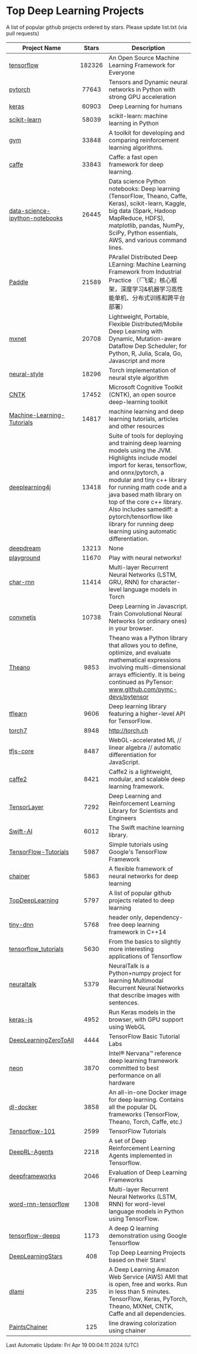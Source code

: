 # Top Deep Learning Projects
A list of popular github projects ordered by stars.
Please update list.txt (via pull requests)

|Project Name| Stars | Description |
| ---------- |:-----:| ----------- |
| [tensorflow](https://github.com/tensorflow/tensorflow) | 182326 | An Open Source Machine Learning Framework for Everyone |
| [pytorch](https://github.com/pytorch/pytorch) | 77643 | Tensors and Dynamic neural networks in Python with strong GPU acceleration |
| [keras](https://github.com/keras-team/keras) | 60903 | Deep Learning for humans |
| [scikit-learn](https://github.com/scikit-learn/scikit-learn) | 58039 | scikit-learn: machine learning in Python |
| [gym](https://github.com/openai/gym) | 33848 | A toolkit for developing and comparing reinforcement learning algorithms. |
| [caffe](https://github.com/BVLC/caffe) | 33843 | Caffe: a fast open framework for deep learning. |
| [data-science-ipython-notebooks](https://github.com/donnemartin/data-science-ipython-notebooks) | 26445 | Data science Python notebooks: Deep learning (TensorFlow, Theano, Caffe, Keras), scikit-learn, Kaggle, big data (Spark, Hadoop MapReduce, HDFS), matplotlib, pandas, NumPy, SciPy, Python essentials, AWS, and various command lines. |
| [Paddle](https://github.com/PaddlePaddle/Paddle) | 21589 | PArallel Distributed Deep LEarning: Machine Learning Framework from Industrial Practice （『飞桨』核心框架，深度学习&机器学习高性能单机、分布式训练和跨平台部署） |
| [mxnet](https://github.com/apache/mxnet) | 20708 | Lightweight, Portable, Flexible Distributed/Mobile Deep Learning with Dynamic, Mutation-aware Dataflow Dep Scheduler; for Python, R, Julia, Scala, Go, Javascript and more |
| [neural-style](https://github.com/jcjohnson/neural-style) | 18296 | Torch implementation of neural style algorithm |
| [CNTK](https://github.com/microsoft/CNTK) | 17452 | Microsoft Cognitive Toolkit (CNTK), an open source deep-learning toolkit |
| [Machine-Learning-Tutorials](https://github.com/ujjwalkarn/Machine-Learning-Tutorials) | 14817 | machine learning and deep learning tutorials, articles and other resources  |
| [deeplearning4j](https://github.com/deeplearning4j/deeplearning4j) | 13418 | Suite of tools for deploying and training deep learning models using the JVM. Highlights include model import for keras, tensorflow, and onnx/pytorch, a modular and tiny c++ library for running math code and a java based math library on top of the core c++ library. Also includes samediff: a pytorch/tensorflow like library for running deep learning using automatic differentiation. |
| [deepdream](https://github.com/google/deepdream) | 13213 | None |
| [playground](https://github.com/tensorflow/playground) | 11670 | Play with neural networks! |
| [char-rnn](https://github.com/karpathy/char-rnn) | 11414 | Multi-layer Recurrent Neural Networks (LSTM, GRU, RNN) for character-level language models in Torch |
| [convnetjs](https://github.com/karpathy/convnetjs) | 10738 | Deep Learning in Javascript. Train Convolutional Neural Networks (or ordinary ones) in your browser. |
| [Theano](https://github.com/Theano/Theano) | 9853 | Theano was a Python library that allows you to define, optimize, and evaluate mathematical expressions involving multi-dimensional arrays efficiently. It is being continued as PyTensor: www.github.com/pymc-devs/pytensor |
| [tflearn](https://github.com/tflearn/tflearn) | 9606 | Deep learning library featuring a higher-level API for TensorFlow. |
| [torch7](https://github.com/torch/torch7) | 8948 | http://torch.ch |
| [tfjs-core](https://github.com/tensorflow/tfjs-core) | 8487 | WebGL-accelerated ML // linear algebra // automatic differentiation for JavaScript. |
| [caffe2](https://github.com/facebookarchive/caffe2) | 8421 | Caffe2 is a lightweight, modular, and scalable deep learning framework. |
| [TensorLayer](https://github.com/tensorlayer/TensorLayer) | 7292 | Deep Learning and Reinforcement Learning Library for Scientists and Engineers  |
| [Swift-AI](https://github.com/Swift-AI/Swift-AI) | 6012 | The Swift machine learning library. |
| [TensorFlow-Tutorials](https://github.com/nlintz/TensorFlow-Tutorials) | 5987 | Simple tutorials using Google's TensorFlow Framework |
| [chainer](https://github.com/chainer/chainer) | 5863 | A flexible framework of neural networks for deep learning |
| [TopDeepLearning](https://github.com/aymericdamien/TopDeepLearning) | 5797 | A list of popular github projects related to deep learning |
| [tiny-dnn](https://github.com/tiny-dnn/tiny-dnn) | 5768 | header only, dependency-free deep learning framework in C++14 |
| [tensorflow_tutorials](https://github.com/pkmital/tensorflow_tutorials) | 5630 | From the basics to slightly more interesting applications of Tensorflow |
| [neuraltalk](https://github.com/karpathy/neuraltalk) | 5379 | NeuralTalk is a Python+numpy project for learning Multimodal Recurrent Neural Networks that describe images with sentences. |
| [keras-js](https://github.com/transcranial/keras-js) | 4952 | Run Keras models in the browser, with GPU support using WebGL |
| [DeepLearningZeroToAll](https://github.com/hunkim/DeepLearningZeroToAll) | 4444 | TensorFlow Basic Tutorial Labs |
| [neon](https://github.com/NervanaSystems/neon) | 3870 | Intel® Nervana™ reference deep learning framework committed to best performance on all hardware |
| [dl-docker](https://github.com/floydhub/dl-docker) | 3858 | An all-in-one Docker image for deep learning. Contains all the popular DL frameworks (TensorFlow, Theano, Torch, Caffe, etc.) |
| [Tensorflow-101](https://github.com/sjchoi86/Tensorflow-101) | 2599 | TensorFlow Tutorials |
| [DeepRL-Agents](https://github.com/awjuliani/DeepRL-Agents) | 2218 | A set of Deep Reinforcement Learning Agents implemented in Tensorflow. |
| [deepframeworks](https://github.com/zer0n/deepframeworks) | 2046 | Evaluation of Deep Learning Frameworks |
| [word-rnn-tensorflow](https://github.com/hunkim/word-rnn-tensorflow) | 1308 | Multi-layer Recurrent Neural Networks (LSTM, RNN) for word-level language models in Python using TensorFlow. |
| [tensorflow-deepq](https://github.com/siemanko/tensorflow-deepq) | 1173 | A deep Q learning demonstration using Google Tensorflow |
| [DeepLearningStars](https://github.com/hunkim/DeepLearningStars) | 408 | Top Deep Learning Projects based on their Stars! |
| [dlami](https://github.com/ritchieng/dlami) | 235 | A Deep Learning Amazon Web Service (AWS) AMI that is open, free and works. Run in less than 5 minutes. TensorFlow, Keras, PyTorch, Theano, MXNet, CNTK, Caffe and all dependencies. |
| [PaintsChainer](https://github.com/taizan/PaintsChainer) | 125 | line drawing colorization using chainer |

Last Automatic Update: Fri Apr 19 00:04:11 2024 (UTC)
